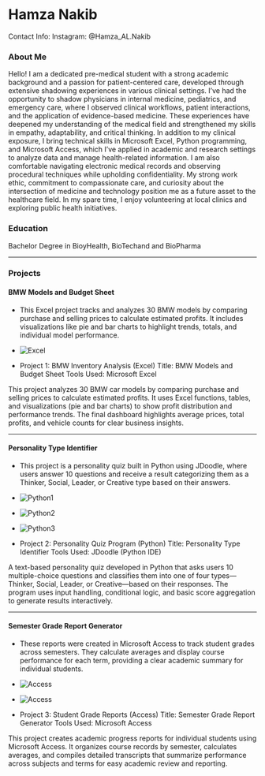 # Hamza Nakib
Contact Info: Instagram: @Hamza_AL.Nakib
### About Me 
Hello! I am a dedicated pre-medical student with a strong academic background and a passion for patient-centered care, developed through extensive shadowing experiences in various clinical settings.
I’ve had the opportunity to shadow physicians in internal medicine, pediatrics, and emergency care, where I observed clinical workflows, patient interactions, and the application of evidence-based medicine. These experiences have deepened my understanding of the medical field and strengthened my skills in empathy, adaptability, and critical thinking.
In addition to my clinical exposure, I bring technical skills in Microsoft Excel, Python programming, and Microsoft Access, which I’ve applied in academic and research settings to analyze data and manage health-related information. I am also comfortable navigating electronic medical records and observing procedural techniques while upholding confidentiality.
My strong work ethic, commitment to compassionate care, and curiosity about the intersection of medicine and technology position me as a future asset to the healthcare field. In my spare time, I enjoy volunteering at local clinics and exploring public health initiatives.


### Education 
Bachelor Degree in BioyHealth, BioTechand and BioPharma
***

### Projects

#### BMW Models and Budget Sheet
 - This Excel project tracks and analyzes 30 BMW models by comparing purchase and selling prices to calculate estimated profits. It includes visualizations like pie and bar charts to highlight trends, totals, and individual model performance.

 - ![Excel](IMG_0556.jpeg)
 - Project 1: BMW Inventory Analysis (Excel)
Title: BMW Models and Budget Sheet
Tools Used: Microsoft Excel

This project analyzes 30 BMW car models by comparing purchase and selling prices to calculate estimated profits. It uses Excel functions, tables, and visualizations (pie and bar charts) to show profit distribution and performance trends. The final dashboard highlights average prices, total profits, and vehicle counts for clear business insights.
***
#### Personality Type Identifier
 - This project is a personality quiz built in Python using JDoodle, where users answer 10 questions and receive a result categorizing them as a Thinker, Social, Leader, or Creative type based on their answers.

 - ![Python1](IMG_0553.jpeg)
 - ![Python2](IMG_0554.jpeg)
 - ![Python3](IMG_0555.jpeg)
 - Project 2: Personality Quiz Program (Python)
Title: Personality Type Identifier
Tools Used: JDoodle (Python IDE)

A text-based personality quiz developed in Python that asks users 10 multiple-choice questions and classifies them into one of four types—Thinker, Social, Leader, or Creative—based on their responses. The program uses input handling, conditional logic, and basic score aggregation to generate results interactively.

***
#### Semester Grade Report Generator
 - These reports were created in Microsoft Access to track student grades across semesters. They calculate averages and display course performance for each term, providing a clear academic summary for individual students.

 - ![Access](IMG_0557.jpeg)
 - ![Access](IMG_0558.jpeg)
 - Project 3: Student Grade Reports (Access)
Title: Semester Grade Report Generator
Tools Used: Microsoft Access

This project creates academic progress reports for individual students using Microsoft Access. It organizes course records by semester, calculates averages, and compiles detailed transcripts that summarize performance across subjects and terms for easy academic review and reporting.


